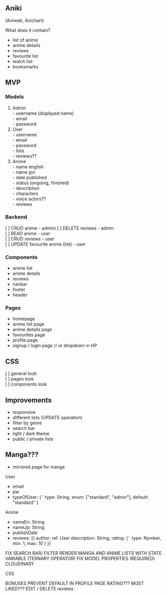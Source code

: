 ## Aniki

(Aniweb, Anichart)

What does it contain?
- list of anime
- anime details
- reviews
- favourite list
- watch list
- booksmarks

## MVP

### Models
  1. Admin\
    - username (displayed name)\
    - email\
    - password
  2. User\
    - username\
    - email\
    - password\
    - lists\
    - reviews??
  3. Anime\
    - name english\
    - name jpn\
    - date published\
    - status (ongoing, finished)\
    - description\
    - characters\
    - voice actors??\
    - reviews

### Backend 
  [ ] CRUD anime - admin\ 
  [ ] DELETE reviews - admin\
  [ ] READ anime - user\
  [ ] CRUD reviews - user\
  [ ] UPDATE favourite anime (list) - user
  

### Components
  - anime list
  - anime details
  - reviews
  - navbar
  - footer
  - header 


### Pages
  - homepage
  - anime list page
  - anime details page
  - favourites page
  - profile page
  - signup / login page // or dropdown in HP

## CSS
[ ] general look\
[ ] pages look\
[ ] components look


## Improvements
- responsive
- different lists (UPDATE operation)
- filter by genre
- search bar
- light / dark theme
- public / private lists


## Manga???
- mirrored page for manga





User
- email
- pw
- typeOfUser: {¨
    type: String,
    enum: ["standard", "admin"],
    default: "standard"
}


Anime
- nameEn: String
- nameJp: String
- publishDate
- reviews: [{
    author: ref. User
    description: String,
    rating: {¨
        type: Nymber,
        min: 1,
        max: 10
    }
    }]


FIX SEARCH BAR/ FILTER
RENDER MANGA AND ANIME LISTS WITH STATE VARIABLE (TERNARY OPERATOR)
FIX MODEL PROPERTIES (REQUIRED)
CLOUDINARY

CSS




BONUSES
PREVENT DEFAULT IN PROFILE PAGE
RATING??? MOST LIKED???
EDIT / DELETE reviews